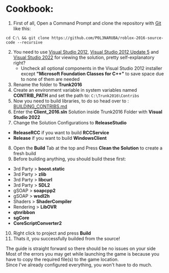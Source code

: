 # Cookbook:
 
1. First of all, Open a Command Prompt and clone the repository with [Git](https://git-scm.com/) like this:
```
cd C:\ && git clone https://github.com/P0L3NARUBA/roblox-2016-source-code --recursive
```
2. You need to use [Visual Studio 2012](https://drive.google.com/file/d/1XoA5Av_6OedTwGi_ebTb_XsQ7-RmEKSd/view?usp=sharing), [Visual Studio 2012 Update 5](https://drive.google.com/file/d/1_rrwnITjCl-kcqEKTQWUDJgEegAcKAM6/view?usp=sharing) and [Visual Studio 2022](https://visualstudio.microsoft.com/tr/vs/) for viewing the solution, pretty self-explanatory right?
    - Uncheck all optional components in the Visual Studio 2012 installer except **"Microsoft Foundation Classes for C++"** to save space due to none of them are needed
3. Rename the folder to **Trunk2016**
4. Create an environment variable in system variables named **CONTRIB_PATH** and set the path to: ``C:\Trunk2016\Contribs``
5. Now you need to build libraries, to do so head over to : [BUILDING_CONTRIBS.md](/BUILDING_CONTRIBS.md)
6. Enter the **Client_2016.sln** Solution inside Trunk2016 Folder with **Visual Studio 2022**
7. Change the Solution Configurations to **ReleaseStudio**
  - **ReleaseRCC** if you want to build **RCCService**
  - **Release** if you want to build **WindowsClient**
8. Open the **Build** Tab at the top and Press **Clean the Solution** to create a fresh build
9. Before building anything, you should build these first:
  - 3rd Party > **boost.static** 
  - 3rd Party > **zlib** 
  - 3rd Party > **libcurl** 
  - 3rd Party > **SDL2** 
  - gSOAP > **soapcpp2**
  - gSOAP > **wsdl2h**
  - Shaders > **ShaderCompiler**
  - Rendering > **LibOVR**
  - **qtnribbon** 
  - **sgCore**
  - **CoreScriptConverter2**
10. Right click to project and press **Build**
11. Thats it, you successfully builded from the source!

 The guide is straight forward so there should be no issues on your side<br>
 Most of the errors you may get while launching the game is because you have to copy the required file(s) to the game location.<br>
 Since I've already configured everything, you won't have to do much.
